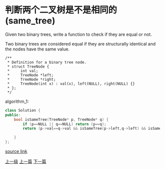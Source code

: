 # 判断两个二叉树是不是相同的(same_tree)

Given two binary trees, write a function to check if they are equal or not.

Two binary trees are considered equal if they are structurally identical and the nodes have the same value.

```
/**
 * Definition for a binary tree node.
 * struct TreeNode {
 *     int val;
 *     TreeNode *left;
 *     TreeNode *right;
 *     TreeNode(int x) : val(x), left(NULL), right(NULL) {}
 * };
 */
```


algorithm_1:
```c++
class Solution {
public:
    bool isSameTree(TreeNode* p, TreeNode* q) {
        if (p==NULL || q==NULL) return (p==q);
        return (p->val==q->val && isSameTree(p->left,q->left) && isSameTree(p->right,q->right));

    }
};
```

[source link](https://leetcode.com/problems/same-tree/discuss/)


















[上一级](base.md)
[上一篇](romanToInt.md)
[下一篇](search_for_a_range.md)
